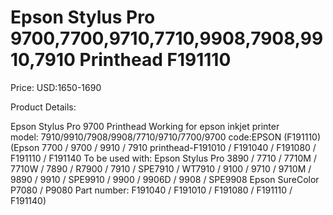 # Epson Stylus Pro 9700,7700,9710,7710,9908,7908,9910,7910 Printhead F191110

Price: USD:1650-1690

Product Details:

Epson Stylus Pro 9700 Printhead
Working for epson inkjet printer model: 7910/9910/7908/9908/7710/9710/7700/9700
code:EPSON (F191110)
(Epson 7700 / 9700 / 9910 / 7910 printhead-F191010 / F191040 / F191080 / F191110 / F191140
To be used with:
Epson Stylus Pro 3890 / 7710 / 7710M / 7710W / 7890 / R7900 / 7910 / SPE7910 / WT7910 / 9100 / 9710 / 9710M / 9890 / 9910 / SPE9910 / 9900 / 9906D / 9908 / SPE9908
Epson SureColor P7080 / P9080
Part number: F191040 / F191010 / F191080 / F191110 / F191140)